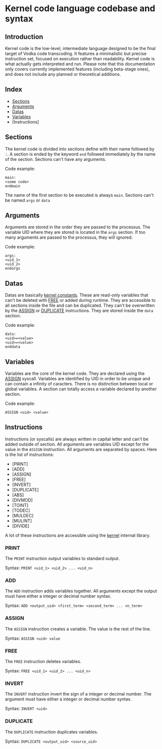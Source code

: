 # Kernel code language codebase and syntax

## Introduction

Kernel code is the low-level, intermediate language designed to be the final target of Vodka code transcoding. It features a minimalistic but precise instruction set, focused on execution rather than readability. Kernel code is what actually gets interpreted and run. Please note that this documentation only covers currently implemented features (including beta-stage ones), and does not include any planned or theoretical additions.

## Index

- [Sections](#sections)
- [Arguments](#arguments)
- [Datas](#datas)
- [Variables](#variables)
- [Instructions]

## Sections

The kernel code is divided into sections define with their name followed by `:`. A section is ended by the keyword `end` followed immediately by the name of the section. Sections can't have any arguments. 

Code example:
```
main:
<some code>
endmain
```

The name of the first section to be executed is always `main`. Sections can't be named `args` or `data`

## Arguments

Arguments are stored in the order they are passed to the processus. The variable UID where they are stored is located in the `args` section. If too many arguments are passed to the processus, they will ignored.

Code example:
```
args:
<uid_1>
<uid_2>
endargs
```

## Datas

Datas are basically [kernel constants](vodka-codebase.md#kernel-constants). These are read-only variables that can't be deleted with [FREE](#free) or added during runtime. They are accessible to all sections inside the file and can be duplicated. They can't be overwritten by the [ASSIGN](#assign) or [DUPLICATE](#duplicate) instructions. They are stored inside the `data` section.

Code example:
```
data:
<uid>=<value>
<uid>=<value>
enddata
```

## Variables

Variables are the core of the kernel code. They are declared using the [ASSIGN](#assign) syscall. Variables are identified by UID in order to be unique and can contain a infinity of caracters. There is no distinction between local or global variables. A section can totally access a variable declared by another section.

Code example:
```
ASSIGN <uid> <value>
```

## Instructions

Instructions (or syscalls) are always written in capital letter and can't be added outside of section. All arguments are variables UID except for the value in the `ASSIGN` instruction. All arguments are separated by spaces. Here is the list of instructions:
- [PRINT]
- [ADD]
- [ASSIGN]
- [FREE]
- [INVERT]
- [DUPLICATE]
- [ABS]
- [DIVMOD]
- [TOINT]
- [TODEC]
- [MULDEC]
- [MULINT]
- [DIVIDE]

A lot of these instructions are accessible using the [kernel](vodka-codebase.md#kernel) internal library.

### PRINT

The `PRINT` instruction output variables to standard output.

Syntax: `PRINT <uid_1> <uid_2> ... <uid_n>`

### ADD

The `ADD` instruction adds variables together. All arguments except the output must have either a integer or decimal number syntax.

Syntax: `ADD <output_uid> <first_term> <second_term> ... <n_term>`

### ASSIGN

The `ASSIGN` instruction creates a variable. The value is the rest of the line.

Syntax: `ASSIGN <uid> value`

### FREE

The `FREE` instruction deletes variables.

Syntax: `FREE <uid_1> <uid_2> ... <uid_n>`

### INVERT

The `INVERT` instruction invert the sign of a integer or decimal number. The argument must have either a integer or decimal number syntax.

Syntax: `INVERT <uid>`

### DUPLICATE

The `DUPLICATE` instruction duplicates variables.

Syntax: `DUPLICATE <output_uid> <source_uid>`